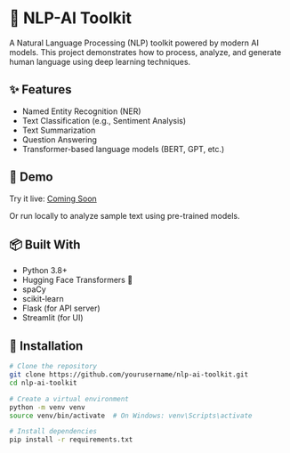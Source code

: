 # 🧠 NLP-AI Toolkit

A Natural Language Processing (NLP) toolkit powered by modern AI models. This project demonstrates how to process, analyze, and generate human language using deep learning techniques.

## ✨ Features

- Named Entity Recognition (NER)
- Text Classification (e.g., Sentiment Analysis)
- Text Summarization
- Question Answering
- Transformer-based language models (BERT, GPT, etc.)

## 🚀 Demo

Try it live: [Coming Soon]()

Or run locally to analyze sample text using pre-trained models.

## 📦 Built With

- Python 3.8+
- Hugging Face Transformers 🤗
- spaCy
- scikit-learn
- Flask (for API server)
- Streamlit (for UI)

## 🔧 Installation

```bash
# Clone the repository
git clone https://github.com/yourusername/nlp-ai-toolkit.git
cd nlp-ai-toolkit

# Create a virtual environment
python -m venv venv
source venv/bin/activate  # On Windows: venv\Scripts\activate

# Install dependencies
pip install -r requirements.txt
